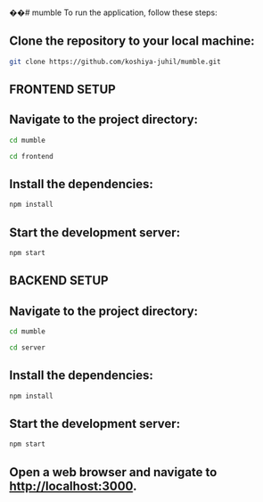 ��#   m u m b l e 
 
To run the application, follow these steps:

## Clone the repository to your local machine:
```sh
git clone https://github.com/koshiya-juhil/mumble.git
```

## FRONTEND SETUP
## Navigate to the project directory:
```sh
cd mumble
```
```sh
cd frontend
```

## Install the dependencies:
```sh
npm install
```

## Start the development server:
```sh
npm start
```

## BACKEND SETUP
## Navigate to the project directory:
```sh
cd mumble
```
```sh
cd server
```

## Install the dependencies:
```sh
npm install
```

## Start the development server:
```sh
npm start
```

## Open a web browser and navigate to [http://localhost:3000](http://localhost:3000).
 
